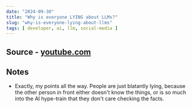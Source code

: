 ```yaml
---
date: "2024-09-30"
title: "Why is everyone LYING about LLMs?"
slug: "why-is-everyone-lying-about-llms"
tags: [ developer, ai, llm, social-media ]
---
```




## Source - [youtube.com][1]

## Notes
* Exactly, my points all the way. People are just blatantly lying, because the other person in front either doesn't know the things, or is so much into the AI hype-train that they don't care checking the facts.



  [1]: https://www.youtube.com/watch?v=U_cSLPv34xk
